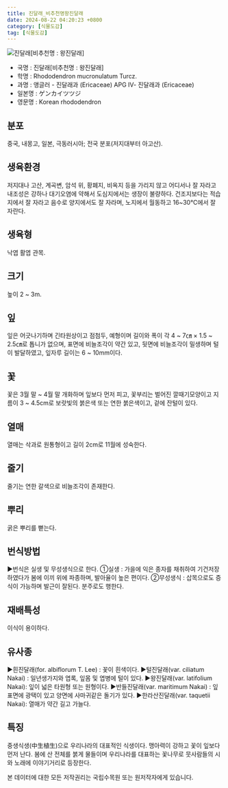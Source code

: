 ```yaml
---
title: 진달래_비추천명왕진달래
date: 2024-08-22 04:20:23 +0800
category: [식물도감]
tag: [식물도감]
---
```




![진달래[비추천명 : 왕진달래]](/fileUpload/plants/basic/Ericaceae/Rhododendron/7515/1_th2.JPG)
- 국명 : 진달래[비추천명 : 왕진달래]
- 학명 : Rhododendron mucronulatum Turcz.
- 과명 : 앵글러 - 진달래과 (Ericaceae) APG Ⅳ- 진달래과 (Ericaceae)
- 일본명 : ゲンカイツツジ
- 영문명 : Korean rhododendron


## 분포
중국, 내몽고, 일본, 극동러시아; 전국 분포(저지대부터 아고산).
## 생육환경
저지대나 고산, 계곡변, 암석 위, 황폐지, 비옥지 등을 가리지 않고 어디서나 잘 자라고 내조성은 강하나 대기오염에 약해서 도심지에서는 생장이 불량하다. 건조지보다는 적습지에서 잘 자라고 음수로 양지에서도 잘 자라며, 노지에서 월동하고 16~30℃에서 잘 자란다.
## 생육형
낙엽 활엽 관목. 
## 크기
높이 2 ~ 3m.
## 잎
잎은 어긋나기하며 긴타원상이고 점첨두, 예형이며 길이와 폭이 각  4 ~ 7㎝ × 1.5 ~ 2.5㎝로 톱니가 없으며, 표면에 비늘조각이 약간 있고, 뒷면에 비늘조각이 밀생하며 털이 발달하였고, 잎자루 길이는 6 ~ 10mm이다.
## 꽃
꽃은 3월 말 ~ 4월 말 개화하며 잎보다 먼저 피고, 꽃부리는 벌어진 깔때기모양이고 지름이 3 ~ 4.5cm로 보랏빛의 붉은색 또는 연한 붉은색이고, 겉에 잔털이 있다.
## 열매
열매는 삭과로 원통형이고 길이 2cm로 11월에 성숙한다.
## 줄기
줄기는 연한 갈색으로 비늘조각이 존재한다. 
## 뿌리
굵은 뿌리를 뻗는다.
## 번식방법
▶번식은 실생 및 무성생식으로 한다. ①실생 : 가을에 익은 종자를 채취하여 기건저장하였다가 봄에 이끼 위에 파종하며, 발아율이 높은 편이다. ②무성생식 : 삽목으로도 증식이 가능하며 발근이 잘된다. 분주로도 행한다.
## 재배특성
이식이 용이하다.
## 유사종
▶흰진달래(for. albiflorum T. Lee) : 꽃이 흰색이다.▶털진달래(var. ciliatum Nakai) : 일년생가지와 엽록, 잎몸 및 엽병에 털이 있다.▶왕진달래(var. latifolium Nakai): 잎이 넓은 타원형 또는 원형이다.▶반들진달래(var. maritimum Nakai) : 잎 표면에 광택이 있고 양면에 사마귀같은 돌기가 있다.▶한라산진달래(var. taquetii Nakai): 열매가 약간 길고 가늘다.
## 특징
중생식생(中生植生)으로 우리나라의 대표적인 식생이다. 맹아력이 강하고 꽃이 잎보다 먼저 난다. 봄에 산 전체를 붉게 물들이며 우리나라를 대표하는 꽃나무로 뭇사람들의 시와 노래에 이야기거리로 등장한다.






본 데이터에 대한 모든 저작권리는 국립수목원 또는 원저작자에게 있습니다.
